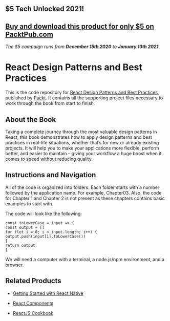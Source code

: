 ## $5 Tech Unlocked 2021!
[Buy and download this product for only $5 on PacktPub.com](https://www.packtpub.com/)
-----
*The $5 campaign         runs from __December 15th 2020__ to __January 13th 2021.__*

# React Design Patterns and Best Practices
This is the code repository for [React Design Patterns and Best Practices](https://www.packtpub.com/web-development/react-design-patterns-and-best-practices?utm_source=github&utm_medium=repository&utm_campaign=9781786464538), published by [Packt](https://www.packtpub.com/?utm_source=github). It contains all the supporting project files necessary to work through the book from start to finish.
## About the Book
Taking a complete journey through the most valuable design patterns in React, this book demonstrates how to apply design patterns and best practices in real-life situations, whether that’s for new or already existing projects. It will help you to make your applications more flexible, perform better, and easier to maintain – giving your workflow a huge boost when it comes to speed without reducing quality.
## Instructions and Navigation
All of the code is organized into folders. Each folder starts with a number followed by the application name. For example, Chapter03.
Also, the code for Chapter 1 and Chapter 2 is not present as these chapters contains basic examples to start with.


The code will look like the following:
```
const toLowerCase = input => {
const output = []
for (let i = 0; i < input.length; i++) {
output.push(input[i].toLowerCase())
}
return output
}
```

We will need a computer with a terminal, a node.js/npm environment, and a browser.

## Related Products
* [Getting Started with React Native](https://www.packtpub.com/application-development/getting-started-react-native?utm_source=github&utm_medium=repository&utm_campaign=9781785885181)

* [React Components](https://www.packtpub.com/web-development/react-components?utm_source=github&utm_medium=repository&utm_campaign=9781785889288)

* [ReactJS Cookbook](https://www.packtpub.com/web-development/reactjs-cookbook?utm_source=github&utm_medium=repository&utm_campaign=9781783980727)
